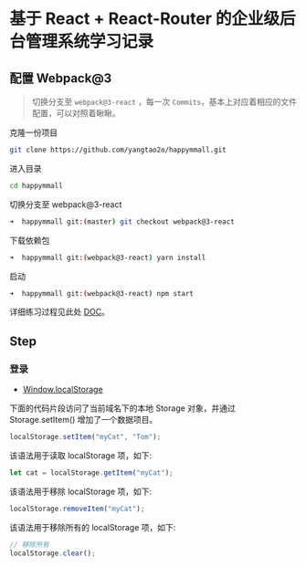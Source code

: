 # 基于 React + React-Router 的企业级后台管理系统学习记录

## 配置 Webpack@3

> 切换分支至 `webpack@3-react` ，每一次 `Commits`，基本上对应着相应的文件配置，可以对照着瞅瞅。

克隆一份项目

```bash
git clone https://github.com/yangtao2o/happymmall.git
```

进入目录

```bash
cd happymmall
```

切换分支至 webpack@3-react

```bash
➜  happymmall git:(master) git checkout webpack@3-react
```

下载依赖包

```bash
➜  happymmall git:(webpack@3-react) yarn install
```

启动

```bash
➜  happymmall git:(webpack@3-react) npm start
```

详细练习过程见此处 [DOC](https://github.com/yangtao2o/happymmall/tree/webpack%403-react)。

## Step

### 登录

- [Window.localStorage](https://developer.mozilla.org/zh-CN/docs/Web/API/Window/localStorage)

下面的代码片段访问了当前域名下的本地 Storage 对象，并通过 Storage.setItem() 增加了一个数据项目。

```js
localStorage.setItem("myCat", "Tom");
```

该语法用于读取 localStorage 项，如下:

```js
let cat = localStorage.getItem("myCat");
```

该语法用于移除 localStorage 项，如下:

```js
localStorage.removeItem("myCat");
```

该语法用于移除所有的 localStorage 项，如下:

```js
// 移除所有
localStorage.clear();
```
